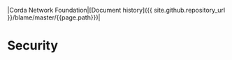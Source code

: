 |Corda Network Foundation|[Document history]({{ site.github.repository_url }}/blame/master/{{page.path}})|

Security
========